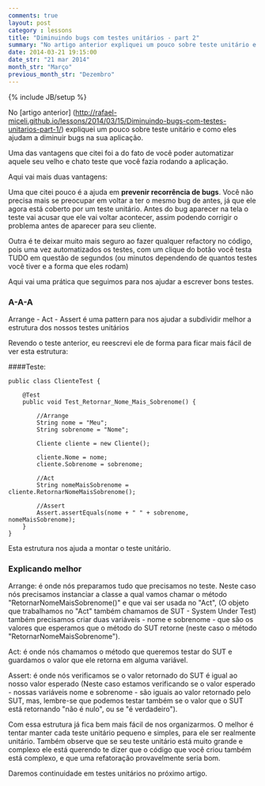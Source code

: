 ```yaml
---
comments: true
layout: post
category : lessons
title: "Diminuindo bugs com testes unitários - part 2"
summary: "No artigo anterior expliquei um pouco sobre teste unitário e como..."
date: 2014-03-21 19:15:00
date_str: "21 mar 2014"
month_str: "Março"
previous_month_str: "Dezembro"
---
```

{% include JB/setup %}

No [artigo anterior] (http://rafael-miceli.github.io/lessons/2014/03/15/Diminuindo-bugs-com-testes-unitarios-part-1/) expliquei um pouco sobre teste unitário e como eles ajudam a diminuir bugs na sua aplicação.

Uma das vantagens que citei foi a do fato de você poder automatizar aquele seu velho e chato teste que você fazia rodando a aplicação.

Aqui vai mais duas vantagens:

Uma que citei pouco é a ajuda em **prevenir recorrência de bugs**. Você não precisa mais se preocupar em voltar a ter o mesmo bug de antes, já que ele agora está coberto por um teste unitário. Antes do bug aparecer na tela o teste vai acusar que ele vai voltar acontecer, assim podendo corrigir o problema antes de aparecer para seu cliente.

Outra é te deixar muito mais seguro ao fazer qualquer refactory no código, pois uma vez automatizados os testes, com um clique do botão você testa TUDO em questão de segundos (ou minutos dependendo de quantos testes você tiver e a forma que eles rodam)

Aqui vai uma prática que seguimos para nos ajudar a escrever bons testes.

### A-A-A

Arrange - Act - Assert é uma pattern para nos ajudar a subdividir melhor a estrutura dos nossos testes unitários

Revendo o teste anterior, eu reescrevi ele de forma para ficar mais fácil de ver esta estrutura:

####Teste:

	public class ClienteTest {

		@Test
		public void Test_Retornar_Nome_Mais_Sobrenome() {
			
			//Arrange
			String nome = "Meu";
			String sobrenome = "Nome";

			Cliente cliente = new Cliente();

			cliente.Nome = nome;
			cliente.Sobrenome = sobrenome;

			//Act
			String nomeMaisSobrenome = cliente.RetornarNomeMaisSobrenome();          

			//Assert
			Assert.assertEquals(nome + " " + sobrenome, nomeMaisSobrenome);
		}
	}


Esta estrutura nos ajuda a montar o teste unitário.

### Explicando melhor

Arrange: é onde nós preparamos tudo que precisamos no teste. Neste caso nós precisamos instanciar a classe a qual vamos chamar o método "RetornarNomeMaisSobrenome()"  e que vai ser usada no "Act", (O objeto que trabalhamos no "Act" também chamamos de SUT - System Under Test) também precisamos criar duas variáveis - nome e sobrenome - que são os valores que esperamos que o método do SUT retorne (neste caso o método "RetornarNomeMaisSobrenome").

Act: é onde nós chamamos o método que queremos testar do SUT e guardamos o valor que ele retorna em alguma variável.

Assert: é onde nós verificamos se o valor retornado do SUT é igual ao nosso valor esperado (Neste caso estamos verificando se o valor esperado - nossas variáveis nome e sobrenome - são iguais ao valor retornado pelo SUT, mas, lembre-se que podemos testar também se o valor que o SUT está retornando "não é nulo", ou se "é verdadeiro").

Com essa estrutura já fica bem mais fácil de nos organizarmos. O melhor é tentar manter cada teste unitário pequeno e simples, para ele ser realmente unitário. 
Também observe que se seu teste unitário está muito grande e complexo ele está querendo te dizer que o código que você criou também está complexo, e que uma refatoração provavelmente seria bom.

Daremos continuidade em testes unitários no próximo artigo.
